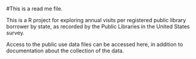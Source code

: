 #This is a read me file.

This is a R project for exploring annual visits per registered public library borrower by state, as recorded by the Public Libraries in the United States survey. 

Access to the public use data files can be accessed here, in addition to documentation about the collection of the data.  